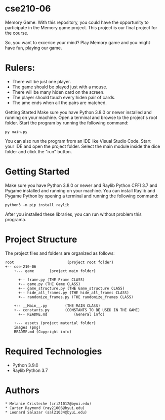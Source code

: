 # cse210-06
Memory Game: With this repository, you could have the opportunity to participate in the Memory game project. This project is our final project for the course.

So, you want to excerice your mind? Play Memory game and you might have fun, playing our game. 

# Rulers:
- There will be just one player.
- The game should be played just with a mouse.
- There will be many hiden card on the screen.
- The player should touch every hiden pair of cards.
- The ame ends when all the pairs are matched.


Getting Started Make sure you have Python 3.8.0 or newer installed and running on your machine. Open a terminal and browse to the project's root folder. Start the program by running the following command:
```
py main.py
``` 
You can also run the program from an IDE like Visual Studio Code. Start your IDE and open the project folder. Select the main module inside the dice folder and click the "run" button.

# Getting Started
Make sure you have Python 3.8.0 or newer and Raylib Python CFFI 3.7 and Pygame installed and running on your machine. You can install Raylib and Pygame Python by opening a terminal and running the following command:

```
python3 -m pip install raylib

```
After you installed these libraries, you can run without problem this programa.

# Project Structure

The project files and folders are organized as follows:

```
root                        (project root folder)
+-- cse-210-06                     
    +--- game	    (project main folder)	

      +-- frame.py (THE Frame CLASS)
      +-- game.py (THE Game CLASS)
      +-- game_structure.py (THE Game_structure CLASS)
      +-- hide_all_frames.py (THE hide_all_frames CLASS)
      +-- randomize_frames.py (THE randomize_frames CLASS)

    +-- __Main__.py        (THE MAIN CLASS)
    +-- constants.py       (CONSTANTS TO BE USED IN THE GAME)
	  +-- README.md            (General info)

    +--- assets (project material folder)
	images (png)
	README.md (Copyright info)

```

# Required Technologies
* Python 3.9.0
* Raylib Python 3.7

# Authors

```
* Melanie Cristeche (cri21012@byui.edu)
* Carter Raymond (ray21006@byui.edu)
* Leonard Salazar (sal21034@byui.edu)
```